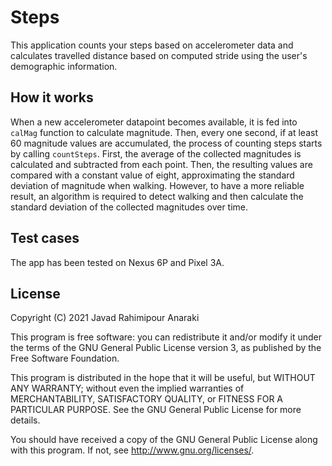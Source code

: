 # Steps

This application counts your steps based on accelerometer data and calculates travelled distance based on computed stride using the user's demographic information. 

## How it works

When a new accelerometer datapoint becomes available, it is fed into `calMag` function to calculate magnitude. Then, every one second, if at least 60 magnitude values are accumulated, the process of counting steps starts by calling `countSteps`. First, the average of the collected magnitudes is calculated and subtracted from each point. Then, the resulting values are compared with a constant value of eight, approximating the standard deviation of magnitude when walking. However, to have a more reliable result, an algorithm is required to detect walking and then calculate the standard deviation of the collected magnitudes over time.

## Test cases

The app has been tested on Nexus 6P and Pixel 3A. 

## License

Copyright (C) 2021  Javad Rahimipour Anaraki

This program is free software: you can redistribute it and/or modify it under the terms of the GNU General Public License version 3, as published
by the Free Software Foundation.

This program is distributed in the hope that it will be useful, but WITHOUT ANY WARRANTY; without even the implied warranties of MERCHANTABILITY, SATISFACTORY QUALITY, or FITNESS FOR A PARTICULAR PURPOSE.  See the GNU General Public License for more details.

You should have received a copy of the GNU General Public License along with this program.  If not, see <http://www.gnu.org/licenses/>.
